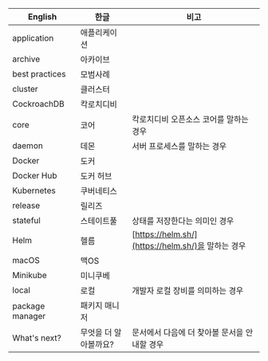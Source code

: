 | English | 한글 | 비고 |
| ------- | --- | --- |
| application | 애플리케이션 | |
| archive | 아카이브 | |
| best practices | 모범사례 | |
| cluster | 클러스터 | |
| CockroachDB | 칵로치디비 | |
| core | 코어 | 칵로치디비 오픈소스 코어를 말하는 경우 |
| daemon | 데몬 | 서버 프로세스를 말하는 경우 |
| Docker | 도커 | |
| Docker Hub | 도커 허브 | |
| Kubernetes | 쿠버네티스 | |
| release | 릴리즈 | |
| stateful | 스테이트풀 | 상태를 저장한다는 의미인 경우 |
| Helm | 헬름 | [https://helm.sh/](https://helm.sh/)을 말하는 경우 |
| macOS | 맥OS | |
| Minikube | 미니쿠베 | |
| local | 로컬 | 개발자 로컬 장비를 의미하는 경우 |
| package manager | 패키지 매니저 | |
| What's next? | 무엇을 더 알아볼까요? | 문서에서 다음에 더 찾아볼 문서을 안내할 경우 |
